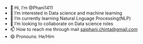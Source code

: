 - 👋 Hi, I’m @Phani1411
- 👀 I’m interested in Data science and machine learning
- 🌱 I’m currently learning Natural Lnguage Processing(NLP)
- 💞️ I’m looking to collaborate on Data science roles
- 📫 How to reach me through mail saiphani.chinta@gmail.com
- 😄 Pronouns: He/Him

<!---
Phani1411/Phani1411 is a ✨ special ✨ repository because its `README.md` (this file) appears on your GitHub profile.
You can click the Preview link to take a look at your changes.
--->
